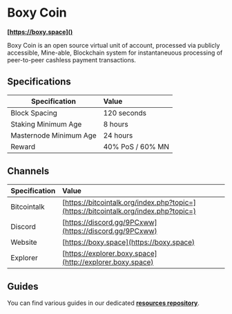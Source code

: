 # Boxy Coin
**[https://boxy.space]()**

Boxy Coin is an open source virtual unit of account, processed via publicly accessible, Mine-able, Blockchain system for instantaneuous processing of peer-to-peer cashless payment transactions.

## Specifications


| Specification          | Value             |
| ---------------------- |:------------------|
| Block Spacing          | 120 seconds       |
| Staking Minimum Age    | 8 hours           |
| Masternode Minimum Age | 24 hours          |
| Reward                 | 40% PoS / 60% MN  |

## Channels

| Specification | Value             |
| ------------- |:------------------|
| Bitcointalk   | [https://bitcointalk.org/index.php?topic=](https://bitcointalk.org/index.php?topic=)       |
| Discord       | [https://discord.gg/9PCxww](https://discord.gg/9PCxww) |
| Website       | [https://boxy.space](https://boxy.space) |
| Explorer      | [https://explorer.boxy.space](http://explorer.boxy.space)

## Guides
You can find various guides in our dedicated **[resources repository](https://github.com/boxycoin/pos-resources)**.


